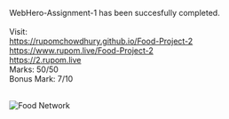 WebHero-Assignment-1 has been succesfully completed. <br> <br>
Visit: <br>
https://rupomchowdhury.github.io/Food-Project-2 <br> https://www.rupom.live/Food-Project-2 <br> https://2.rupom.live
<br>
Marks: 50/50 <br>
Bonus Mark: 7/10 <br> <br>

![Food Network](https://files.rupom.live/static/media/img/Food-Network.png)
